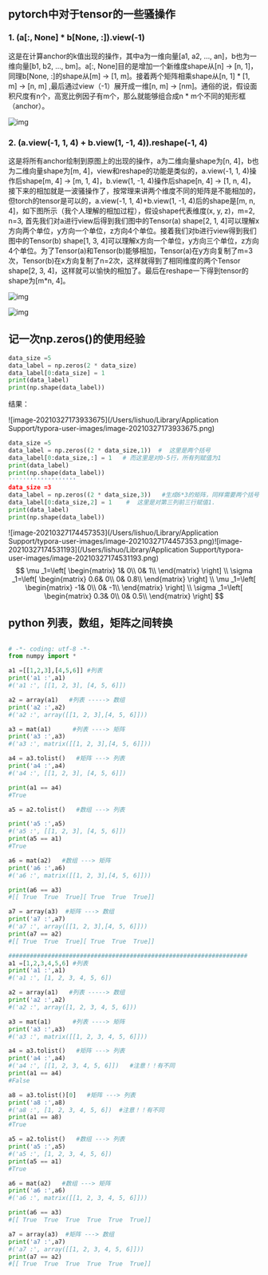 ## pytorch中对于tensor的一些骚操作

### 1. (a[:, None] * b[None, :]).view(-1)

这是在计算anchor的k值出现的操作，其中a为一维向量[a1, a2, ..., an]，b也为一维向量[b1, b2, ...,  bm]。a[:, None]目的是增加一个新维度shape从[n] -> [n, 1]，同理b[None, :]的shape从[m]  -> [1, m]。接着两个矩阵相乘shape从[n, 1] * [1, m] -> [n,  m] ,最后通过view（-1）展开成一维[n, m] ->  [nm]。通俗的说，假设面积尺度有n个，高宽比例因子有m个，那么就能够组合成n * m个不同的矩形框（anchor）。

![img](https://img-blog.csdnimg.cn/20191212102638556.png?x-oss-process=image/watermark,type_ZmFuZ3poZW5naGVpdGk,shadow_10,text_aHR0cHM6Ly9ibG9nLmNzZG4ubmV0L3FxXzM3NTQxMDk3,size_16,color_FFFFFF,t_70)

 

### 2. (a.view(-1, 1, 4) + b.view(1, -1, 4)).reshape(-1, 4)

这是将所有anchor绘制到原图上的出现的操作，a为二维向量shape为[n, 4]，b也为二维向量shape为[m,  4]，view和reshape的功能是类似的，a.view(-1, 1, 4)操作后shape[m, 4] -> [m, 1,  4]，b.view(1, -1, 4)操作后shape[n, 4] -> [1, n,  4]，接下来的相加就是一波骚操作了，按常理来讲两个维度不同的矩阵是不能相加的，但torch的tensor是可以的，a.view(-1, 1,  4)+b.view(1, -1, 4)后的shape是[m, n, 4]，如下图所示（我个人理解的相加过程），假设shape代表维度(x, y, z)，m=2, n=3, 首先我们对a进行view后得到我们图中的Tensor(a) shape[2, 1,  4]可以理解x方向两个单位，y方向一个单位，z方向4个单位。接着我们对b进行view得到我们图中的Tensor(b) shape[1, 3,  4]可以理解x方向一个单位，y方向三个单位，z方向4个单位。为了Tensor(a)和Tensor(b)能够相加，Tensor(a)在y方向复制了m=3次，Tensor(b)在x方向复制了n=2次，这样就得到了相同维度的两个Tensor shape[2, 3, 4]，这样就可以愉快的相加了。最后在reshape一下得到tensor的shape为[m*n, 4]。

![img](https://img-blog.csdnimg.cn/20191212205442182.png?x-oss-process=image/watermark,type_ZmFuZ3poZW5naGVpdGk,shadow_10,text_aHR0cHM6Ly9ibG9nLmNzZG4ubmV0L3FxXzM3NTQxMDk3,size_16,color_FFFFFF,t_70)

![img](https://img-blog.csdnimg.cn/20191212155809514.png?x-oss-process=image/watermark,type_ZmFuZ3poZW5naGVpdGk,shadow_10,text_aHR0cHM6Ly9ibG9nLmNzZG4ubmV0L3FxXzM3NTQxMDk3,size_16,color_FFFFFF,t_70)

 

## 记一次np.zeros()的使用经验

```python
data_size =5
data_label = np.zeros(2 * data_size)
data_label[0:data_size] = 1
print(data_label)
print(np.shape(data_label))

```

结果：

![image-20210327173933675](/Users/lishuo/Library/Application Support/typora-user-images/image-20210327173933675.png)

```python
data_size =5
data_label = np.zeros((2 * data_size,1))  #  这里是两个括号
data_label[0:data_size,:] = 1   # 而这里是对0-5行，所有列赋值为1
print(data_label)
print(np.shape(data_label))
'''''''''''''''''''
data_size =3
data_label = np.zeros((2 * data_size,3))   #生成6*3的矩阵，同样需要两个括号
data_label[0:data_size,2] = 1    #  这里是对第三列前三行赋值1.
print(data_label)
print(np.shape(data_label))
```

![image-20210327174457353](/Users/lishuo/Library/Application Support/typora-user-images/image-20210327174457353.png)![image-20210327174531193](/Users/lishuo/Library/Application Support/typora-user-images/image-20210327174531193.png)
$$
\mu _1=\left[ \begin{matrix}
	1&		0\\
	0&		1\\
\end{matrix} \right] 
\\
\sigma _1=\left[ \begin{matrix}
	0.6&		0\\
	0&		0.8\\
\end{matrix} \right] 
\\
\mu _1=\left[ \begin{matrix}
	-1&		0\\
	0&		-1\\
\end{matrix} \right] 
\\
\sigma _1=\left[ \begin{matrix}
	0.3&		0\\
	0&		0.5\\
\end{matrix} \right] 
$$


## python 列表，数组，矩阵之间转换

```python

# -*- coding: utf-8 -*-
from numpy import *

a1 =[[1,2,3],[4,5,6]] #列表
print('a1 :',a1)
#('a1 :', [[1, 2, 3], [4, 5, 6]])

a2 = array(a1)   #列表 -----> 数组
print('a2 :',a2)
#('a2 :', array([[1, 2, 3],[4, 5, 6]]))

a3 = mat(a1)      #列表 ----> 矩阵
print('a3 :',a3)
#('a3 :', matrix([[1, 2, 3],[4, 5, 6]]))

a4 = a3.tolist()   #矩阵 ---> 列表
print('a4 :',a4)
#('a4 :', [[1, 2, 3], [4, 5, 6]])

print(a1 == a4)
#True

a5 = a2.tolist()   #数组 ---> 列表

print('a5 :',a5)
#('a5 :', [[1, 2, 3], [4, 5, 6]])
print(a5 == a1)
#True

a6 = mat(a2)   #数组 ---> 矩阵
print('a6 :',a6)
#('a6 :', matrix([[1, 2, 3],[4, 5, 6]]))

print(a6 == a3)
#[[ True  True  True][ True  True  True]]

a7 = array(a3)  #矩阵 ---> 数组
print('a7 :',a7)
#('a7 :', array([[1, 2, 3],[4, 5, 6]]))
print(a7 == a2)
#[[ True  True  True][ True  True  True]]

###################################################################
a1 =[1,2,3,4,5,6] #列表
print('a1 :',a1)
#('a1 :', [1, 2, 3, 4, 5, 6])

a2 = array(a1)   #列表 -----> 数组
print('a2 :',a2)
#('a2 :', array([1, 2, 3, 4, 5, 6]))

a3 = mat(a1)      #列表 ----> 矩阵
print('a3 :',a3)
#('a3 :', matrix([[1, 2, 3, 4, 5, 6]]))

a4 = a3.tolist()   #矩阵 ---> 列表
print('a4 :',a4)
#('a4 :', [[1, 2, 3, 4, 5, 6]])   #注意！！有不同
print(a1 == a4)
#False

a8 = a3.tolist()[0]   #矩阵 ---> 列表
print('a8 :',a8)
#('a8 :', [1, 2, 3, 4, 5, 6])  #注意！！有不同
print(a1 == a8)
#True

a5 = a2.tolist()   #数组 ---> 列表
print('a5 :',a5)
#('a5 :', [1, 2, 3, 4, 5, 6])
print(a5 == a1)
#True

a6 = mat(a2)   #数组 ---> 矩阵
print('a6 :',a6)
#('a6 :', matrix([[1, 2, 3, 4, 5, 6]]))

print(a6 == a3)
#[[ True  True  True  True  True  True]]

a7 = array(a3)  #矩阵 ---> 数组
print('a7 :',a7)
#('a7 :', array([[1, 2, 3, 4, 5, 6]]))
print(a7 == a2)
#[[ True  True  True  True  True  True]]

```

